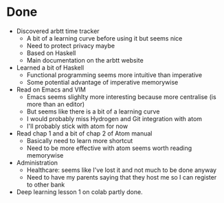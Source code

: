 # Done
* Discovered arbtt time tracker
  - A bit of a learning curve before using it but seems nice
  - Need to protect privacy maybe
  - Based on Haskell
  - Main documentation on the arbtt website
* Learned a bit of Haskell
  - Functional programming seems more intuitive than imperative
  - Some potential advantage of imperative memorywise
* Read on Emacs and VIM
  - Emacs seems slighlty more interesting because more centralise (is more than an editor)
  - But seems like there is a bit of a learning curve
  - I would probably miss Hydrogen and Git integration with atom
  - I'll probably stick with atom for now
* Read chap 1 and a bit of chap 2 of Atom manual
  - Basically need to learn more shortcut
  - Need to be more effective with atom seems worth reading memorywise
* Administration
  - Healthcare: seems like I've lost it and not much to be done anyway
  - Need to have my parents saying that they host me so I can register to other bank
* Deep learning lesson 1 on colab partly done.

